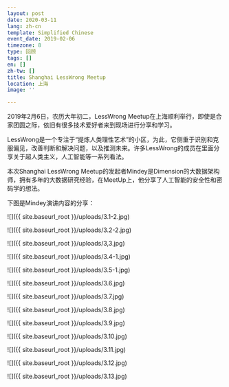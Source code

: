 ```yaml
---
layout: post
date: 2020-03-11
lang: zh-cn
template: Simplified Chinese
event_date: 2019-02-06
timezone: 8
type: 回顾
tags: []
en: []
zh-tw: []
title: Shanghai LessWrong Meetup
location: 上海
image: ''

---
```

2019年2月6日，农历大年初二，LessWrong Meetup在上海顺利举行，即使是合家团圆之际，依旧有很多技术爱好者来到现场进行分享和学习。

LessWrong是一个专注于“提炼人类理性艺术”的小区，为此，它侧重于识别和克服偏见，改善判断和解决问题，以及推测未来。许多LessWrong的成员在里面分享关于超人类主义，人工智能等一系列看法。

本次Shanghai LessWrong Meetup的发起者Mindey是Dimension的大数据架构师，拥有多年的大数据研究经验，在MeetUp上，他分享了人工智能的安全性和密码学的想法。

下图是Mindey演讲内容的分享：

![]({{ site.baseurl_root }}/uploads/3.1-2.jpg)

![]({{ site.baseurl_root }}/uploads/3.2-2.jpg)

![]({{ site.baseurl_root }}/uploads/3,3.jpg)

![]({{ site.baseurl_root }}/uploads/3.4-1.jpg)

![]({{ site.baseurl_root }}/uploads/3.5-1.jpg)

![]({{ site.baseurl_root }}/uploads/3.6.jpg)

![]({{ site.baseurl_root }}/uploads/3.7.jpg)

![]({{ site.baseurl_root }}/uploads/3.8.jpg)

![]({{ site.baseurl_root }}/uploads/3.9.jpg)

![]({{ site.baseurl_root }}/uploads/3.10.jpg)

![]({{ site.baseurl_root }}/uploads/3.11.jpg)

![]({{ site.baseurl_root }}/uploads/3.12.jpg)

![]({{ site.baseurl_root }}/uploads/3.13.jpg)